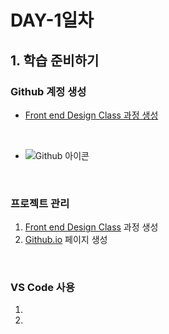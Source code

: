 # DAY-1일차 

## 1. 학습 준비하기
### Github 계정 생성
- [Front end Design Class 과정 생성](https://github.com/blossomy87/Front-end-Design-class)

<br>

- ![Github 아이콘](https://github.githubassets.com/images/modules/logos_page/GitHub-Mark.png)
<br>

### 프로젝트  관리

1. [Front end Design Class](https://github.com/blossomy87/Front-end-Design-class) 과정 생성
1. [Github.io](https://github.com/blossomy87/blossomy87.github.io) 페이지 생성

<br>

### VS Code 사용

1.
1.